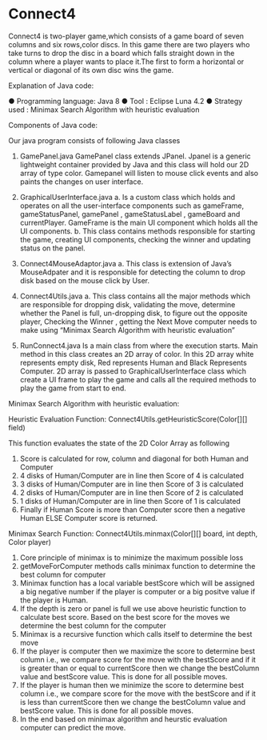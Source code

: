 # Connect4
Connect4 is two-player game,which consists of a game board of seven columns and six rows,color discs. In this game there are two players who take turns to drop the disc in a board  which falls straight down in the column where a player wants to place it.The first to form a horizontal or vertical or diagonal of its own disc wins the game.

Explanation of Java code:

●	Programming language: Java 8
●	Tool : Eclipse Luna 4.2
●	Strategy used : Minimax Search Algorithm with heuristic evaluation 

Components of Java code:

Our java program consists of following Java classes

1.	GamePanel.java
GamePanel class extends JPanel. Jpanel is a generic lightweight container provided by Java and this class will hold our 2D array of type color. Gamepanel will listen to mouse click events and also paints the changes on user interface.
2.	GraphicalUserInterface.java
a.	Is a custom class which holds and operates on all the user-interface components such as  gameFrame, gameStatusPanel, gamePanel , gameStatusLabel , gameBoard and currentPlayer. GameFrame is the main UI component which holds all the UI components.
b.	This class contains methods responsible for starting the game, creating UI components, checking the winner and updating status on the panel.
3.	Connect4MouseAdaptor.java 
a.	This class is extension of Java’s MouseAdpater and it is responsible for detecting the column to drop disk based on the mouse click by User.
4.	Connect4Utils.java
a.	This class contains all the major methods which are responsible for dropping disk, validating the move, determine whether the Panel is full, un-dropping disk, to figure out the opposite player, Checking the Winner , getting the Next Move computer needs to make using “Minimax Search Algorithm with heuristic evaluation”



5.	RunConnect4.java
Is a main class from where the execution starts. Main method in this class creates an 2D array of color. In this 2D array white represents empty disk, Red represents Human and Black Represents Computer. 2D array is passed to GraphicalUserInterface class which create a UI frame to play the game and calls all the required methods to play the game from start to end.

Minimax Search Algorithm with heuristic evaluation:

Heuristic Evaluation Function: Connect4Utils.getHeuristicScore(Color[][] field)

This function evaluates the state of the 2D Color Array as following 

1.	Score is calculated for row, column and diagonal for both Human and Computer 
2.	4 disks of Human/Computer are in line then Score of 4 is calculated  
3.	3 disks of Human/Computer are in line then Score of 3 is calculated  
4.	2 disks of Human/Computer are in line then Score of 2 is calculated  
5.	1 disks of Human/Computer are in line then Score of 1 is calculated  
6.	Finally if Human Score is more than Computer score then a negative Human ELSE Computer score is returned.

Minimax Search Function: Connect4Utils.minmax(Color[][] board, int depth, Color player)

1.	Core principle of minimax is to minimize the maximum possible loss
2.	getMoveForComputer methods calls minimax function to determine the best column for computer 
3.	Minimax function has a local variable bestScore which will be assigned a big negative number if the player is computer or a big positve value if the player is Human.
4.	If the depth is zero or panel is full we use above heuristic function to calculate best score. Based on the best score for the moves we determine the best column for the computer
5.	Minimax is a recursive function which calls itself to determine the best move
6.	If the player is computer then we maximize the score to determine best column i.e., we compare score for the move with the bestScore and if it is greater than or equal to currentScore then we change the bestColumn value and bestScore value. This is done for all possible moves.
7.	If the player is human then we minimize the score to determine best column i.e., we compare score for the move with the bestScore and if it is less than currentScore then we change the bestColumn value and bestScore value. This is done for all possible moves.
8.	In the end based on minimax algorithm and heurstic evaluation computer can predict the move. 

